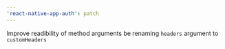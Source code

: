 ```yaml
---
'react-native-app-auth': patch
---
```


Improve readibility of method arguments be renaming `headers` argument to `customHeaders`
